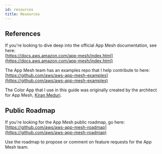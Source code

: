 ```yaml
---
id: resources
title: Resources
---
```


## References

If you're looking to dive deep into the official App Mesh documentation, see here:  
[https://docs.aws.amazon.com/app-mesh/index.html](https://docs.aws.amazon.com/app-mesh/index.html)

The App Mesh team has an examples repo that I help contribute to here:  
[https://github.com/aws/aws-app-mesh-examples](https://github.com/aws/aws-app-mesh-examples)

The Color App that I use in this guide was originally created by the architect for App Mesh, [Kiran Meduri](https://github.com/kiranmeduri).


## Public Roadmap

If you're looking for the App Mesh public roadmap, go here:  
[https://github.com/aws/aws-app-mesh-roadmap](https://github.com/aws/aws-app-mesh-roadmap)

Use the roadmap to propose or comment on feature requests for the App Mesh team.
